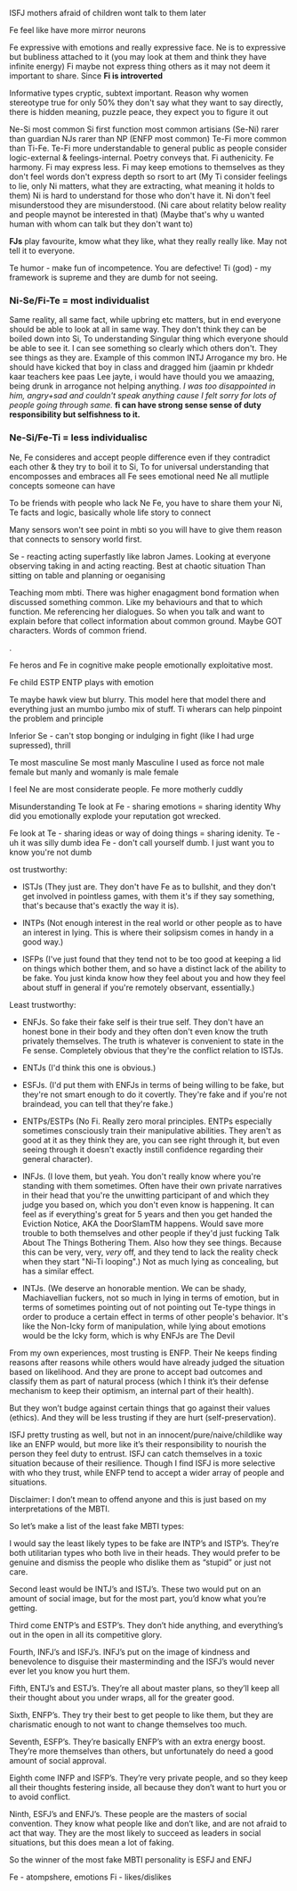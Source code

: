 ISFJ mothers afraid of children wont talk to them later 

Fe feel like have more mirror neurons


Fe expressive with emotions and really expressive face. 
Ne is to expressive but bubliness attached to it (you may look at them and think they have infinite energy)
Fi maybe not express thing others as it may not deem it important to share. Since **Fi is introverted**


Informative types cryptic, subtext important.
Reason why women stereotype true for only 50% they don't say what they want to say directly, there is hidden meaning, puzzle peace, they expect you to figure it out


Ne-Si most common
Si first function most common
artisians (Se-Ni) rarer than guardian 
NJs rarer than NP (ENFP most common)
Te-Fi more common than Ti-Fe.
Te-Fi more understandable to general public as people consider logic-external & feelings-internal.
Poetry conveys that.
Fi authenicity. Fe harmony.
Fi may express less.
Fi may keep emotions to themselves as they don't feel words don't express depth so rsort to art
(My Ti consider feelings to lie, only Ni matters, what they are extracting, what meaning it holds to them)
Ni is hard to understand for those who don't have it. 
Ni don't feel misunderstood they are misunderstood. (Ni care about relatity below reality and people maynot be interested in that)
(Maybe that's why u wanted human with whom can talk but they don't want to)


**FJs** play favourite, kmow what they like, what they really really like.
May not tell it to everyone. 

Te humor - make fun of incompetence. 
You are defective! 
Ti (god) - my framework is supreme and they are dumb for not seeing.

### Ni-Se/Fi-Te = most individualist
Same reality, all same fact, while upbring etc matters, but in end everyone should be able to look at all in same way.
They don't think they can be boiled down into Si, To understanding 
Singular thing which everyone should be able to see it.
I can see something so clearly which others don't.
They see things as they are. 
Example of this common INTJ Arrogance my bro.
He should have kicked that boy in class and dragged him (jaamin pr khdedr kaar teachers kee paas Lee jayte, i would have thould you we amaazing, being drunk in arrogance not helping anything. 
*I was too disappointed in him, angry+sad and couldn't speak anything cause I felt sorry for lots of people going through same.*
**fi can have strong sense sense of duty responsibility but selfishness to it.**

### **Ne-Si/Fe-Ti** = less individualisc
Ne, Fe consideres and accept people difference even if they contradict each other & they try to boil it to Si, To for universal understanding that encomposses and embraces all 
Fe sees emotional need
Ne all mutliple concepts someone can have

To be friends with people who lack Ne Fe, you have to share them your Ni, Te facts and logic, basically whole life story to connect


Many sensors won't see point in mbti so you will have to give them reason that connects to sensory world first.

Se - reacting acting superfastly like labron James. Looking at everyone observing taking in and acting reacting.
Best at chaotic situation
Than sitting on table and planning or oeganising

Teaching mom mbti.
There was higher enagagment bond formation when discussed something common.
Like my behaviours and that to which function.
Me referencing her dialogues.
So when you talk and want to explain before that collect information about common ground.
Maybe GOT characters.
Words of common friend.

. 




Fe heros and Fe in cognitive make people emotionally exploitative most. 


Fe child ESTP ENTP plays with emotion

Te maybe hawk view but blurry. This model here that model there and everything just an mumbo jumbo mix of stuff.
Ti wherars can help pinpoint the problem and principle

Inferior Se - can't stop bonging or indulging in fight (like I had urge supressed), thrill 

Te most masculine 
Se most manly 
Masculine I used as force not male female but 
manly and womanly is male female

I feel Ne are most considerate people.
Fe more motherly cuddly 


Misunderstanding 
Te look at Fe - sharing emotions = sharing identity
Why did you emotionally explode your reputation got wrecked.

Fe look at Te - sharing ideas or way of doing things = sharing idenity.
Te - uh it was silly dumb idea
Fe - don't call yourself dumb. I just want you to know you're not dumb


ost trustworthy:

-   ISTJs (They just are. They don't have Fe as to bullshit, and they don't get involved in pointless games, with them it's if they say something, that's because that's exactly the way it is).
    
-   INTPs (Not enough interest in the real world or other people as to have an interest in lying. This is where their solipsism comes in handy in a good way.)
    
-   ISFPs (I've just found that they tend not to be too good at keeping a lid on things which bother them, and so have a distinct lack of the ability to be fake. You just kinda know how they feel about you and how they feel about stuff in general if you're remotely observant, essentially.)
    

Least trustworthy:

-   ENFJs. So fake their fake self is their true self. They don't have an honest bone in their body and they often don't even know the truth privately themselves. The truth is whatever is convenient to state in the Fe sense. Completely obvious that they're the conflict relation to ISTJs.
    
-   ENTJs (I'd think this one is obvious.)
    
-   ESFJs. (I'd put them with ENFJs in terms of being willing to be fake, but they're not smart enough to do it covertly. They're fake and if you're not braindead, you can tell that they're fake.)
    
-   ENTPs/ESTPs (No Fi. Really zero moral principles. ENTPs especially sometimes consciously train their manipulative abilities. They aren't as good at it as they think they are, you can see right through it, but even seeing through it doesn't exactly instill confidence regarding their general character).
    
-   INFJs. (I love them, but yeah. You don't really know where you're standing with them sometimes. Often have their own private narratives in their head that you're the unwitting participant of and which they judge you based on, which you don't even know is happening. It can feel as if everything's great for 5 years and then you get handed the Eviction Notice, AKA the DoorSlamTM happens. Would save more trouble to both themselves and other people if they'd just fucking Talk About The Things Bothering Them. Also how they see things. Because this can be very, very, _very_ off, and they tend to lack the reality check when they start "Ni-Ti looping".) Not as much lying as concealing, but has a similar effect.
    
-   INTJs. (We deserve an honorable mention. We can be shady, Machiavellian fuckers, not so much in lying in terms of emotion, but in terms of sometimes pointing out of not pointing out Te-type things in order to produce a certain effect in terms of other people's behavior. It's like the Non-Icky form of manipulation, while lying about emotions would be the Icky form, which is why ENFJs are The Devil

From my own experiences, most trusting is ENFP. Their Ne keeps finding reasons after reasons while others would have already judged the situation based on likelihood. And they are prone to accept bad outcomes and classify them as part of natural process (which I think it’s their defense mechanism to keep their optimism, an internal part of their health).

But they won’t budge against certain things that go against their values (ethics). And they will be less trusting if they are hurt (self-preservation).

ISFJ pretty trusting as well, but not in an innocent/pure/naive/childlike way like an ENFP would, but more like it’s their responsibility to nourish the person they feel duty to entrust. ISFJ can catch themselves in a toxic situation because of their resilience. Though I find ISFJ is more selective with who they trust, while ENFP tend to accept a wider array of people and situations.



Disclaimer: I don’t mean to offend anyone and this is just based on my interpretations of the MBTI.

So let’s make a list of the least fake MBTI types:

I would say the least likely types to be fake are INTP’s and ISTP’s. They’re both utilitarian types who both live in their heads. They would prefer to be genuine and dismiss the people who dislike them as “stupid” or just not care.

Second least would be INTJ’s and ISTJ’s. These two would put on an amount of social image, but for the most part, you’d know what you’re getting.

Third come ENTP’s and ESTP’s. They don’t hide anything, and everything’s out in the open in all its competitive glory.

Fourth, INFJ’s and ISFJ’s. INFJ’s put on the image of kindness and benevolence to disguise their masterminding and the ISFJ’s would never ever let you know you hurt them.

Fifth, ENTJ’s and ESTJ’s. They’re all about master plans, so they’ll keep all their thought about you under wraps, all for the greater good.

Sixth, ENFP’s. They try their best to get people to like them, but they are charismatic enough to not want to change themselves too much.

Seventh, ESFP’s. They’re basically ENFP’s with an extra energy boost. They’re more themselves than others, but unfortunately do need a good amount of social approval.

Eighth come INFP and ISFP’s. They’re very private people, and so they keep all their thoughts festering inside, all because they don’t want to hurt you or to avoid conflict.

Ninth, ESFJ’s and ENFJ’s. These people are the masters of social convention. They know what people like and don’t like, and are not afraid to act that way. They are the most likely to succeed as leaders in social situations, but this does mean a lot of faking.

So the winner of the most fake MBTI personality is ESFJ and ENFJ

Fe - atompshere, emotions 
Fi - likes/dislikes